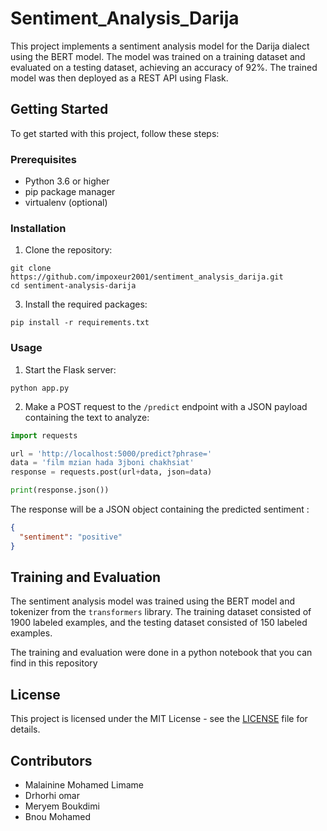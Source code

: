# Sentiment_Analysis_Darija
This project implements a sentiment analysis model for the Darija dialect using the BERT model. The model was trained on a training dataset and evaluated on a testing dataset, achieving an accuracy of 92%. The trained model was then deployed as a REST API using Flask.

## Getting Started

To get started with this project, follow these steps:

### Prerequisites

- Python 3.6 or higher
- pip package manager
- virtualenv (optional)

### Installation

1. Clone the repository:

```
git clone https://github.com/impoxeur2001/sentiment_analysis_darija.git
cd sentiment-analysis-darija
```


3. Install the required packages:

```
pip install -r requirements.txt
```

### Usage

1. Start the Flask server:

```
python app.py
```

2. Make a POST request to the `/predict` endpoint with a JSON payload containing the text to analyze:

```python
import requests

url = 'http://localhost:5000/predict?phrase='
data = 'film mzian hada 3jboni chakhsiat'
response = requests.post(url+data, json=data)

print(response.json())
```

The response will be a JSON object containing the predicted sentiment :

```json
{
  "sentiment": "positive"
}
```

## Training and Evaluation

The sentiment analysis model was trained using the BERT model and tokenizer from the `transformers` library. The training dataset consisted of 1900 labeled examples, and the testing dataset consisted of 150 labeled examples.

The training and evaluation were done in a python notebook that you can find in this repository

## License

This project is licensed under the MIT License - see the [LICENSE](LICENSE) file for details.

## Contributors

- Malainine Mohamed Limame
- Drhorhi omar
- Meryem Boukdimi
- Bnou Mohamed
